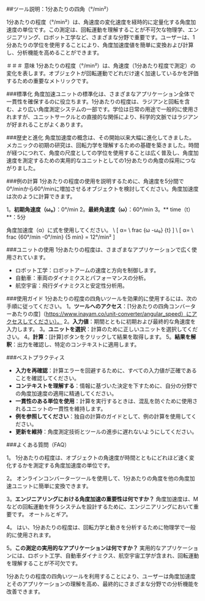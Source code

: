 ##ツール説明：1分あたりの四角（°/min²）

1分あたりの程度（°/min²）は、角速度の変化速度を経時的に定量化する角度加速度の単位です。この測定は、回転運動を理解することが不可欠な物理学、エンジニアリング、ロボット工学など、さまざまな分野で重要です。ユーザーは、1分あたりの学位を使用することにより、角度加速度値を簡単に変換および計算し、分析機能を高めることができます。

＃＃＃ 意味
1分あたりの程度（°/min²）は、角速度（1分あたり程度で測定）の変化を表します。オブジェクトが回転運動でどれだけ速く加速しているかを評価するための重要なメトリックです。

###標準化
角度加速ユニットの標準化は、さまざまなアプリケーション全体で一貫性を確保するのに役立ちます。1分あたりの程度は、ラジアンと回転を含む、より広い角度測定システムの一部です。学位は日常の用途で一般的に使用されますが、ユニットサークルとの直接的な関係により、科学的文脈ではラジアンが好まれることがよくあります。

###歴史と進化
角度加速度の概念は、その開始以来大幅に進化してきました。メカニックの初期の研究は、回転力学を理解するための基礎を築きました。時間が経つにつれて、角度の尺度としての学位を使用することは広く普及し、角度加速度を測定するための実用的なユニットとしての1分あたりの角度の採用につながりました。

###例の計算
1分あたりの程度の使用を説明するために、角速度を5分間で0°/minから60°/minに増加させるオブジェクトを検討してください。角度加速度は次のように計算できます。

1。**初期角速度（ω₀）**：0°/min
2。**最終角速度（ω）**：60°/min
3。** time（t）**：5分

角度加速度（α）に式を使用してください。
\ [
α= \ frac {ω -ω₀} {t}
\]
\ [
α= \ frac {60°/min -0°/min} {5 min} = 12°/min²
\]

###ユニットの使用
1分あたりの程度は、さまざまなアプリケーションで広く使用されています。
- ロボット工学：ロボットアームの速度と方向を制御します。
- 自動車：車両のダイナミクスとパフォーマンスの分析。
- 航空宇宙：飛行ダイナミクスと安定性分析用。

###使用ガイド
1分あたりの程度の四角いツールを効果的に使用するには、次の手順に従ってください。
1。**ツールへのアクセス**：[1分あたりの四角コンバーターあたりの度]（https://www.inayam.co/unit-converter/angular_speed）にアクセスしてください）。
2。**入力値**：期間とともに初期および最終的な角速度を入力します。
3。**ユニットを選択**：計算のために正しいユニットを選択してください。
4。**計算**：[計算]ボタンをクリックして結果を取得します。
5。**結果を解釈**：出力を確認し、特定のコンテキストに適用します。

###ベストプラクティス
-  **入力を再確認**：計算エラーを回避するために、すべての入力値が正確であることを確認してください。
-  **コンテキストを理解する**：情報に基づいた決定を下すために、自分の分野での角度加速度の適用に精通してください。
-  **一貫性のある単位を使用**：計算を実行するときは、混乱を防ぐために使用されるユニットの一貫性を維持します。
-  **例を参照してください**：独自の計算のガイドとして、例の計算を使用してください。
-  **更新を維持**：角度測定技術とツールの進歩に遅れないようにしてください。

###よくある質問（FAQ）

1。
1分あたりの程度は、オブジェクトの角速度が時間とともにどれほど速く変化するかを測定する角度加速度の単位です。

2。
オンラインコンバーターツールを使用して、1分あたりの角度を他の角度加速ユニットに簡単に変換できます。

3。**エンジニアリングにおける角度加速の重要性は何ですか？**
角度加速度は、Mなどの回転運動を伴うシステムを設計するために、エンジニアリングにおいて重要です。 オートルとギア。

4。
はい、1分あたりの程度は、回転力学と動きを分析するために物理学で一般的に使用されます。

5。**この測定の実用的なアプリケーションは何ですか？**
実用的なアプリケーションには、ロボット工学、自動車ダイナミクス、航空宇宙工学が含まれ、回転運動を理解することが不可欠です。

1分あたりの程度の四角いツールを利用することにより、ユーザーは角度加速度とそのアプリケーションの理解を高め、最終的にさまざまな分野での分析機能を改善できます。